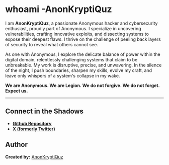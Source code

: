 # whoami -AnonKryptiQuz

I am **AnonKryptiQuz**, a passionate Anonymous hacker and cybersecurity enthusiast, proudly part of Anonymous. I specialize in uncovering vulnerabilities, crafting innovative exploits, and dissecting systems to expose their deepest flaws. I thrive on the challenge of peeling back layers of security to reveal what others cannot see.

As one with Anonymous, I explore the delicate balance of power within the digital domain, relentlessly challenging systems that claim to be unbreakable. My work is disruptive, precise, and unwavering. In the silence of the night, I push boundaries, sharpen my skills, evolve my craft, and leave only whispers of a system's collapse in my wake.

**We are Anonymous. We are Legion. We do not forgive. We do not forget. Expect us.**

---

## Connect in the Shadows
- **[Github Repository](https://github.com/AnonKryptiQuz)**
- **[X (formerly Twitter)](https://x.com/AnonKryptiQuz)**

## **Author**

**Created by:** [AnonKryptiQuz](https://AnonKryptiQuz.github.io/)
